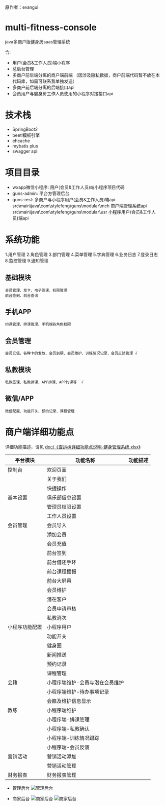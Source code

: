 原作者：evangui
# multi-fitness-console
java多商户版健身房saas管理系统

含:
- 用户(会员&工作人员)端小程序
- 总后台管理
- 多商户前后端分离的商户端前端 （因涉及隐私数据，商户前端代码暂不放在本代码库，如需可联系我单独发送）
- 多商户前后端分离的后端接口api
- 会员用户与健身房工作人员使用的小程序对接接口api

# 技术栈
- SpringBoot2
- beetl模板引擎
- ehcache
- mybatis plus
- swagger api

# 项目目录
- wxapp微信小程序:   用户(会员&工作人员)端小程序项目代码
- guns-admin:   平台方管理后台
- guns-rest:        多商户与小程序用户(会员&工作人员)端api
    src\main\java\com\stylefeng\guns\modular\mch  商户端管理系统api
    src\main\java\com\stylefeng\guns\modular\usr  小程序用户(会员&工作人员)端api


# 系统功能
1.用户管理 2.角色管理 3.部门管理 4.菜单管理 5.字典管理 6.业务日志 7.登录日志 8.监控管理 9.通知管理 

## 基础模块 	
    会员管理、发卡、电子签课、权限管理
    前台签到、前台查询

## 手机APP	
    约课管理、排课管理、手机端各角色权限

## 会员管理 	
    会员充值、各种卡的发放、会员到期、会员维护、训练情况记录、会员反馈管理	√

## 私教模块	
    私教签课、私教排课、APP排课、APP约课等	√
    
## 微信/APP	
    微信配置、功能开关、预约记录、课程管理


# 商户端详细功能点
详细功能描述，请见 
[doc/《杏运树详细功能点说明-健身管理系统.xlsx》](https://raw.githubusercontent.com/evangui/multi-fitness-console/master/doc/杏运树详细功能点说明-健身管理系统.xlsx "or扩展了Markdown的")

| 平台模块   | 功能名称                    | 功能描述 |
| -------------- | ------------------------------- | -------- |
| 控制台      | 欢迎页面                    |          |
|                | 关于我们                    |          |
|                | 快捷操作                    |          |
| 基本设置   | 俱乐部信息设置           |          |
|                | 管理员权限设置           |          |
|                | 工作人员设置              |          |
| 会员管理   | 会员导入                    |          |
|                | 添加会员                    |          |
|                | 会员充值                    |          |
|                | 前台签到                    |          |
|                | 前台借还手环              |          |
|                | 前台课程播报              |          |
|                | 前台大屏幕                 |          |
|                | 会员维护                    |          |
|                | 潜在客户                    |          |
|                | 会员申请审核              |          |
|                | 私教消次                    |          |
| 小程序功能配置 | 小程序用户                 |          |
|                | 功能开关                    |          |
|                | 健身圈                       |          |
|                | 新闻推送                    |          |
|                | 预约记录                    |          |
|                | 课程管理                    |          |
| 会籍         | 小程序端维护-会员与潜在会员维护 |          |
|                | 小程序端维护-待办事项记录 |          |
|                | 会籍及维护信息显示     |          |
| 教练         | 小程序端维护              |          |
|                | 小程序端-排课管理       |          |
|                | 小程序端-私教确认       |          |
|                | 小程序端-训练情况跟踪 |          |
|                | 小程序端-会员反馈       |          |
| 营销活动   | 营销活动添加              |          |
|                | 营销活动管理              |          |
| 财务报表   | 财务报表管理              |          |

- 管理后台
![管理后台](https://raw.githubusercontent.com/evangui/multi-fitness-console/master/doc/%E7%AE%A1%E7%90%86%E5%90%8E%E5%8F%B0.png "管理后台")

- 商家后台
![商家后台](https://raw.githubusercontent.com/evangui/multi-fitness-console/master/doc/%E5%95%86%E5%AE%B6%E5%90%8E%E5%8F%B0.png "商家后台")
![商家后台](https://raw.githubusercontent.com/evangui/multi-fitness-console/master/doc/%E5%95%86%E5%AE%B6%E5%90%8E%E5%8F%B02.png "商家后台")
